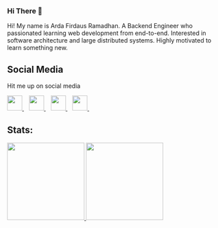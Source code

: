### Hi There 👋

Hi! My name is Arda Firdaus Ramadhan. A Backend Engineer who passionated learning web development from end-to-end. Interested in software architecture and large distributed systems. Highly motivated to learn something new.

## Social Media
Hit me up on social media
<p>
  <a href="https://www.linkedin.com/in/ardafirdausr">
    <img width="35px" src="https://icons.veryicon.com/png/o/brands/logo-1/linkedin-box-fill-1.png" />
  </a>&nbsp;&nbsp;
  <a href="https://www.twitter.com/ardafirdausr">
    <img width="35px" src="https://icons.veryicon.com/png/o/brands/logo-1/twitter-fill-1.png" />
  </a>&nbsp;&nbsp;
  <a href="https://www.instagram.com/ardafirdausr">
    <img width="35px" src="https://icons.veryicon.com/png/o/brands/logo-1/instagram-fill-2.png" />
  </a>&nbsp;&nbsp;
  <a href="https://www.facebook.com/ardafirdausr">
    <img width="35px" src="https://icons.veryicon.com/png/o/brands/logo-1/facebook-fill-2.png" />
  </a>&nbsp;&nbsp;
</p>

## Stats:

<a href="https://github.com/AndhikaRei">
  <img height="180em" src="https://github-readme-stats-eight-theta.vercel.app/api?username=ardafirdausr&show_icons=true&theme=buefy&include_all_commits=true&count_private=true"/>
  <img height="180em" src="https://github-readme-stats.vercel.app/api/top-langs/?username=ardafirdausr&include_all_commits=true&count_private=true&theme=buefy&layout=compact&hide=jupyter%20notebook,HTML,CSS,JavaScript,Blade" />
</a>

<!--
**ardafirdausr/ardafirdausr** is a ✨ _special_ ✨ repository because its `README.md` (this file) appears on your GitHub profile.

Here are some ideas to get you started:

- 🔭 I’m currently working on ...
- 🌱 I’m currently learning ...
- 👯 I’m looking to collaborate on ...
- 🤔 I’m looking for help with ...
- 💬 Ask me about ...
- 📫 How to reach me: ...
- 😄 Pronouns: ...
- ⚡ Fun fact: ...
-->
